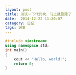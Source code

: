 ```yaml
---
layout: post
title: 测试一下代码块，马上就删除了
date:  2014-12-22 11:20:07      
category: 日记
tags: 记事
---
```


```cpp
#include <iostream>
using namespace std;
int main()
{
    cout << "Hello, world!";
    return 0;
}
```




















